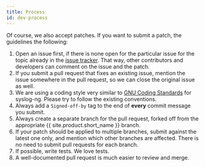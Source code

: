 ```yaml
---
title: Process
id: dev-process
---
```


[ar:issue-tracker]: https://github.com/balabit/syslog-ng/issues 

Of course, we also accept patches. If you want to submit a patch, the
guidelines the following:

 1. Open an issue first, if there is none open for the particular
    issue for the topic already in the
    [issue tracker][ar:issue-tracker]. That way, other contributors
    and developers can comment on the issue and the patch.
 2. If you submit a pull request that fixes an existing issue, mention
    the issue somewhere in the pull request, so we can close the
    original issue as well.
 3. We are using a coding style very similar to
    [GNU Coding Standards](https://www.gnu.org/prep/standards/standards.html#Writing-C)
    for syslog-ng. Please try to follow the existing conventions.
 4. Always add a `Signed-off-by` tag to the end of **every** commit
    message you submit.
 5. Always create a separate branch for the pull request, forked off
    from the appropriate {{ site.product.short_name }} branch.
 6. If your patch should be applied to multiple branches, submit
    against the latest one only, and mention which other branches are
    affected. There is no need to submit pull requests for each
    branch.
 7. If possible, write tests. We love tests.
 8. A well-documented pull request is much easier to review and merge.
